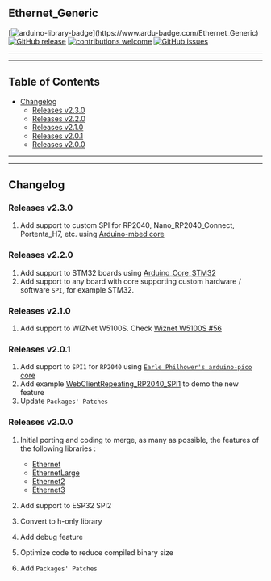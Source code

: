 ## Ethernet_Generic

[![arduino-library-badge](https://www.ardu-badge.com/badge/Ethernet_Generic.svg?)](https://www.ardu-badge.com/Ethernet_Generic)
[![GitHub release](https://img.shields.io/github/release/khoih-prog/Ethernet_Generic.svg)](https://github.com/khoih-prog/Ethernet_Generic/releases)
[![contributions welcome](https://img.shields.io/badge/contributions-welcome-brightgreen.svg?style=flat)](#Contributing)
[![GitHub issues](https://img.shields.io/github/issues/khoih-prog/Ethernet_Generic.svg)](http://github.com/khoih-prog/Ethernet_Generic/issues)

---
---

## Table of Contents


* [Changelog](#changelog)
	* [Releases v2.3.0](#releases-v230)
	* [Releases v2.2.0](#releases-v220)
	* [Releases v2.1.0](#releases-v210)
	* [Releases v2.0.1](#releases-v201)
	* [Releases v2.0.0](#releases-v200)

---
---

## Changelog

### Releases v2.3.0

1. Add support to custom SPI for RP2040, Nano_RP2040_Connect, Portenta_H7, etc. using [Arduino-mbed core](https://github.com/arduino/ArduinoCore-mbed)


### Releases v2.2.0

1. Add support to STM32 boards using [Arduino_Core_STM32](https://github.com/stm32duino/Arduino_Core_STM32)
2. Add support to any board with core supporting custom hardware / software `SPI`, for example STM32.


### Releases v2.1.0

1. Add support to WIZNet W5100S. Check [Wiznet W5100S #56](https://github.com/khoih-prog/EthernetWebServer/discussions/56)


### Releases v2.0.1

1. Add support to `SPI1` for `RP2040` using [`Earle Philhower's arduino-pico` core](https://github.com/earlephilhower/arduino-pico)
2. Add example [WebClientRepeating_RP2040_SPI1](examples/WebClientRepeating_RP2040_SPI1) to demo the new feature
3. Update `Packages' Patches`

### Releases v2.0.0

1. Initial porting and coding to merge, as many as possible, the features of the following libraries :

	- [Ethernet](https://github.com/arduino-libraries/Ethernet)
	- [EthernetLarge](https://github.com/OPEnSLab-OSU/EthernetLarge)
	- [Ethernet2](https://github.com/adafruit/Ethernet2)
	- [Ethernet3](https://github.com/sstaub/Ethernet3)
	
2. Add support to ESP32 SPI2
3. Convert to h-only library
4. Add debug feature
5. Optimize code to reduce compiled binary size
6. Add `Packages' Patches`


